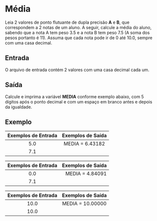 # Média

Leia 2 valores de ponto flutuante de dupla precisão **A** e **B**, que correspondem a 2 notas de um aluno. A seguir, calcule a média do aluno, sabendo que a nota A tem peso 3.5 e a nota B tem peso 7.5 (A soma dos pesos portanto é 11). Assuma que cada nota pode ir de 0 até 10.0, sempre com uma casa decimal.

## Entrada
O arquivo de entrada contém 2 valores com uma casa decimal cada um.

## Saída
Calcule e imprima a variável **MEDIA** conforme exemplo abaixo, com 5 dígitos após o ponto decimal e com um espaço em branco antes e depois da igualdade. 


## Exemplo 
|Exemplos de Entrada | Exemplos de Saída|
|:------------------:|:----------------:|
5.0                  |MEDIA = 6.43182  |
7.1                  |





|Exemplos de Entrada | Exemplos de Saída|
|:------------------:| ----------------:|
0.0                  | MEDIA = 4.84091
7.1                  |

|Exemplos de Entrada | Exemplos de Saída|
|:------------------:|:----------------:|
|10.0                |MEDIA = 10.00000
|10.0


